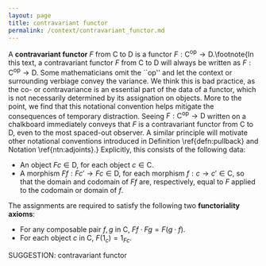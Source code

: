 ```yaml
---
layout: page
title: contravariant functor
permalink: /context/contravariant_functor.md
---
```

 A **contravariant functor** $F$ from $\mathsf{C}$ to $\mathsf{D}$ is a functor $F : \mathsf{C}^\mathrm{op} \to \mathsf{D}$.\footnote{In this text, a contravariant functor $F$ from $\mathsf{C}$ to $\mathsf{D}$ will always be written as $F : \mathsf{C}^\mathrm{op} \to \mathsf{D}$. Some mathematicians omit the ``op'' and let the context or surrounding verbiage convey the variance. We think this is bad practice, as the co- or contravariance is an essential part of the data of a functor, which is not necessarily determined by its assignation on objects. More to the point, we find that this notational convention helps mitigate the consequences of temporary distraction. Seeing $F : \mathsf{C}^\mathrm{op} \to \mathsf{D}$ written on a chalkboard immediately conveys that $F$ is a contravariant functor from $\mathsf{C}$ to $\mathsf{D}$, even to the most spaced-out observer. A similar principle will motivate other notational conventions  introduced in Definition \ref{defn:pullback} and Notation \ref{ntn:adjoints}.}
 Explicitly, this consists of the following data:

-   An object $Fc \in \mathsf{D}$, for each object $c \in \mathsf{C}$.
-  A morphism $Ff : Fc' \to Fc \in \mathsf{D}$, for each morphism $f : c \to c' \in \mathsf{C}$, so that the domain and codomain of $Ff$ are, respectively, equal to $F$ applied to the codomain or domain of $f$.

The assignments are required to satisfy the following two **functoriality axioms**:

-  For any composable pair $f,g$ in $\mathsf{C}$, $Ff \cdot Fg = F(g \cdot f)$.
-  For each object $c$ in $\mathsf{C}$, $F(1_c) = 1_{Fc}$.



SUGGESTION: contravariant functor